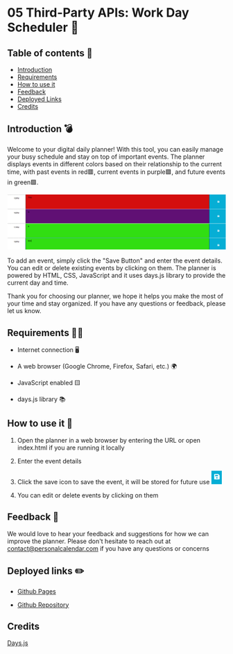 # 05 Third-Party APIs: Work Day Scheduler 📆

## Table of contents 🚀

* [Introduction](#introduction-💣)
* [Requirements](#requirements-🧑‍💻)
* [How to use it](#how-to-use-it-🚩)
* [Feedback](#feedback-💌)
* [Deployed Links](#deployed-links-✏️)
* [Credits](#credits)

## Introduction 💣

Welcome to your digital daily planner! With this tool, you can easily manage your busy schedule and stay on top of important events. The planner displays events in different colors based on their relationship to the current time, with past events in red🟥, current events in purple🟪, and future events in green🟩.

![Colors sample](image-1.png)

To add an event, simply click the "Save Button" and enter the event details. You can edit or delete existing events by clicking on them. The planner is powered by HTML, CSS, JavaScript and it uses days.js library to provide the current day and time.

Thank you for choosing our planner, we hope it helps you make the most of your time and stay organized. If you have any questions or feedback, please let us know.

## Requirements 🧑‍💻

* Internet connection 🖥️

* A web browser (Google Chrome, Firefox, Safari, etc.) 🌍

* JavaScript enabled 🟨

* days.js library 📚

## How to use it 🚩

1. Open the planner in a web browser by entering the URL or open index.html if you are running it locally
2. Enter the event details
3. Click the save icon to save the event, it will be stored for future use ![Save icon](image-3.png)

4. You can edit or delete events by clicking on them

## Feedback 💌

We would love to hear your feedback and suggestions for how we can improve the planner. Please don't hesitate to reach out at contact@personalcalendar.com if you have any questions or concerns

## Deployed links ✏️

* [Github Pages]()

* [Github Repository](https://github.com/Fabri-Tech?tab=repositories)

## Credits

[Days.js](https://day.js.org/)
